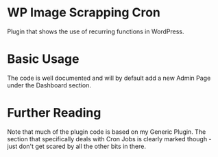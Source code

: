 WP Image Scrapping Cron
=======================

Plugin that shows the use of recurring functions in WordPress.


Basic Usage
============

The code is well documented and will by default add a new Admin Page under the Dashboard section. 


Further Reading
===============
Note that much of the plugin code is based on my Generic Plugin. The section that specifically deals with Cron Jobs is clearly marked though - just don't get scared by all the other bits in there.
